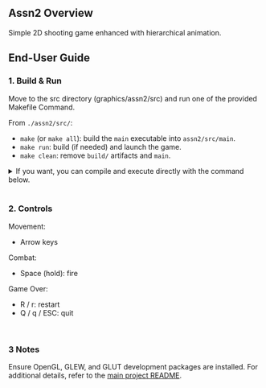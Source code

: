 ## Assn2 Overview
Simple 2D shooting game enhanced with hierarchical animation.

## End-User Guide

### 1. Build & Run
Move to the src directory (graphics/assn2/src) and run one of the provided Makefile Command.

From `./assn2/src/`:
- `make` (or `make all`): build the `main` executable into `assn2/src/main`.
- `make run`: build (if needed) and launch the game.
- `make clean`: remove `build/` artifacts and `main`.

<details>
<summary>If you want, you can compile and execute directly with the command below.</summary>

```bash
# on graphics/assn2/src
cd ./assn2/src

g++ app/main.cpp \
    core/base/object.cpp \
    game/entities/player.cpp \
    game/entities/enemy.cpp \
    game/weapons/attack.cpp \
    game/weapons/canon.cpp \
    game/weapons/bullet.cpp \
    game/attachments/upper.cpp \
    game/attachments/lower.cpp \
    game/attachments/hand.cpp \
    game/ui/healthbar.cpp \
    -o main \
    -I. -I../../include \
    -lGL -lGLEW -lglut

./main
```

</details>

<br>

### 2. Controls
Movement:
- Arrow keys

Combat:
- Space (hold): fire

Game Over:
- R / r: restart
- Q / q / ESC: quit


<br>

### 3 Notes
Ensure OpenGL, GLEW, and GLUT development packages are installed.
For additional details, refer to the [main project README](../README.md).